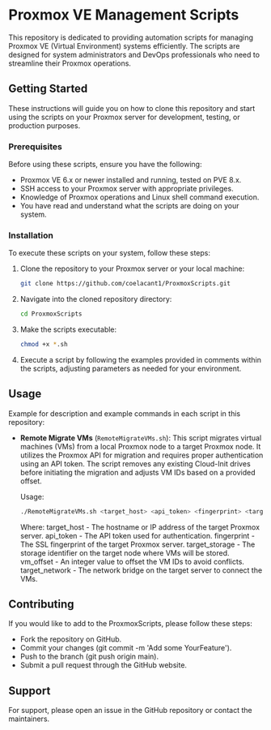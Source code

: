 # Proxmox VE Management Scripts

This repository is dedicated to providing automation scripts for managing Proxmox VE (Virtual Environment) systems efficiently. The scripts are designed for system administrators and DevOps professionals who need to streamline their Proxmox operations.

## Getting Started

These instructions will guide you on how to clone this repository and start using the scripts on your Proxmox server for development, testing, or production purposes.

### Prerequisites

Before using these scripts, ensure you have the following:
- Proxmox VE 6.x or newer installed and running, tested on PVE 8.x.
- SSH access to your Proxmox server with appropriate privileges.
- Knowledge of Proxmox operations and Linux shell command execution.
- You have read and understand what the scripts are doing on your system.

### Installation

To execute these scripts on your system, follow these steps:

1. Clone the repository to your Proxmox server or your local machine:
    ```bash
    git clone https://github.com/coelacant1/ProxmoxScripts.git
    ```

2. Navigate into the cloned repository directory:
    ```bash
    cd ProxmoxScripts
    ```

3. Make the scripts executable:
    ```bash
    chmod +x *.sh
    ```

4. Execute a script by following the examples provided in comments within the scripts, adjusting parameters as needed for your environment.

## Usage

Example for description and example commands in each script in this repository:

- **Remote Migrate VMs** (`RemoteMigrateVMs.sh`):
  This script migrates virtual machines (VMs) from a local Proxmox node to a target Proxmox node.
  It utilizes the Proxmox API for migration and requires proper authentication using an API token.
  The script removes any existing Cloud-Init drives before initiating the migration and adjusts VM IDs based on a provided offset.

  Usage:
    ```bash
    ./RemoteMigrateVMs.sh <target_host> <api_token> <fingerprint> <target_storage> <vm_offset> <target_network>
    ```

  Where:
    target_host - The hostname or IP address of the target Proxmox server.
    api_token - The API token used for authentication.
    fingerprint - The SSL fingerprint of the target Proxmox server.
    target_storage - The storage identifier on the target node where VMs will be stored.
    vm_offset - An integer value to offset the VM IDs to avoid conflicts.
    target_network - The network bridge on the target server to connect the VMs.

## Contributing

If you would like to add to the ProxmoxScripts, please follow these steps:

- Fork the repository on GitHub.
- Commit your changes (git commit -m 'Add some YourFeature').
- Push to the branch (git push origin main).
- Submit a pull request through the GitHub website.

## Support

For support, please open an issue in the GitHub repository or contact the maintainers.

